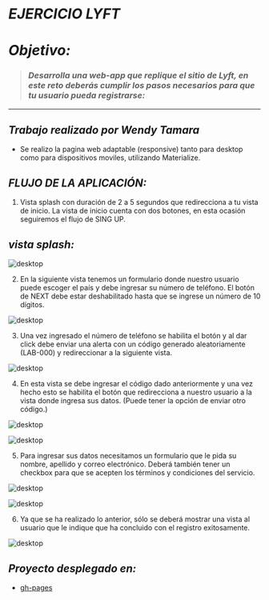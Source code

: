 # ***EJERCICIO LYFT***

# *Objetivo:*

> ### *Desarrolla una web-app que replique el sitio de Lyft, en este reto deberás cumplir los pasos necesarios para que tu usuario pueda registrarse:*

------------------------------------------------------------------------

## ***Trabajo realizado por Wendy Tamara***

* Se realizo la pagina web adaptable (responsive) tanto para desktop como para dispositivos moviles, utilizando Materialize.

## *FLUJO DE LA APLICACIÓN:*

1. Vista splash con duración de 2 a 5 segundos que redirecciona a tu vista de inicio. La vista de inicio cuenta con dos botones, en esta ocasión seguiremos el flujo de SING UP.

## *vista splash:*

![desktop](assets/docs/splash.png)


2. En la siguiente vista tenemos un formulario donde nuestro usuario puede escoger el país y debe ingresar su número de teléfono. El botón de NEXT debe estar deshabilitado hasta que se ingrese un número de 10 dígitos.


![desktop](assets/docs/formulario.png)


3. Una vez ingresado el número de teléfono se habilita el botón y al dar click debe enviar una alerta con un código generado aleatoriamente (LAB-000) y redireccionar a la siguiente vista.

![desktop](assets/docs/code-aleatorio1.png)

4. En esta vista se debe ingresar el código dado anteriormente y una vez hecho esto se habilita el botón que redirecciona a nuestro usuario a la vista donde ingresa sus datos. (Puede tener la opción de enviar otro código.)

![desktop](assets/docs/sin-code.png)

![desktop](assets/docs/con-code.png)

5. Para ingresar sus datos necesitamos un formulario que le pida su nombre, apellido y correo electrónico. Deberá también tener un checkbox para que se acepten los términos y condiciones del servicio.

![desktop](assets/docs/form-desabled.png)

![desktop](assets/docs/form-hability.png)


6. Ya que se ha realizado lo anterior, sólo se deberá mostrar una vista al usuario que le indique que ha concluido con el registro exitosamente.

![desktop](assets/docs/finish.png)


## *Proyecto desplegado en:*

* [gh-pages](https://wendytamara.github.io/lyft-materialize/ "materialize")
